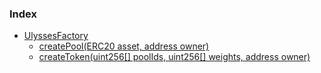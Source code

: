 ### Index

- [UlyssesFactory](UlyssesFactory.md)
  - [createPool(ERC20 asset, address owner)](UlyssesFactory.md#function-createpoolerc20-asset-address-owner)
  - [createToken(uint256[] poolIds, uint256[] weights, address owner)](UlyssesFactory.md#function-createtokenuint256-poolids-uint256-weights-address-owner)
